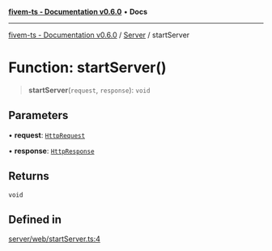 [**fivem-ts - Documentation v0.6.0**](../../../README.md) • **Docs**

***

[fivem-ts - Documentation v0.6.0](../../../README.md) / [Server](../README.md) / startServer

# Function: startServer()

> **startServer**(`request`, `response`): `void`

## Parameters

• **request**: [`HttpRequest`](../interfaces/HttpRequest.md)

• **response**: [`HttpResponse`](../interfaces/HttpResponse.md)

## Returns

`void`

## Defined in

[server/web/startServer.ts:4](https://github.com/Purpose-Dev/fivem-ts/blob/main/src/server/web/startServer.ts#L4)
